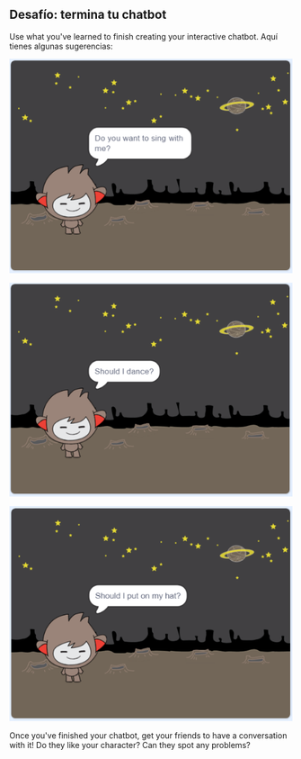 ## Desafío: termina tu chatbot

Use what you've learned to finish creating your interactive chatbot. Aquí tienes algunas sugerencias:

![Ideas para el ChatBot](images/chatbot-ideas1.png)

![Ideas para el ChatBot](images/chatbot-ideas2.png)

![Ideas para el ChatBot](images/chatbot-ideas3.png)

Once you've finished your chatbot, get your friends to have a conversation with it! Do they like your character? Can they spot any problems?